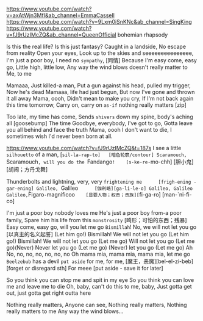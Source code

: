 https://www.youtube.com/watch?v=axAtWjn3MfI&ab_channel=EmmaCassell
https://www.youtube.com/watch?v=9Lxm0iSnKNc&ab_channel=SingKing
https://www.youtube.com/watch?v=fJ9rUzIMcZQ&ab_channel=QueenOfficial
bohemian rhapsody


Is this the real life?
Is this just fantasy?
Caught in a landside,
No escape from reality
Open your eyes,
Look up to the skies and seeeeeeeeeeeeeee,
I'm just a poor boy, I need no `sympathy`,  [同情]
Because I'm easy come, easy go,
Little high, little low,
Any way the wind blows doesn't really matter to
Me, to me

Mamaaa,
Just killed-a man,
Put a gun against his head, pulled my trigger,
Now he's dead
Mamaaa, life had just begun,
But now I've gone and thrown it all away
Mama, oooh,
Didn't mean to make you cry,
If I'm not back again this time tomorrow,
Carry on, carry on `as-if` nothing really matters     [zip]

Too late, my time has come,
Sends `shivers` down my spine, body's aching all     [goosebump]
The time
Goodbye, everybody, I've got to go,
Gotta leave you all behind and face the truth
Mama, oooh
I don't want to die,
I sometimes wish I'd never been born at all.

https://www.youtube.com/watch?v=fJ9rUzIMcZQ&t=187s
I see a little `silhouetto` of a man,                  [`sil-la-rap-to]   [暗色轮廓/contour]
Scaramouch, `Scaramouch`, will you do the `Fandango`!    [s-ke-re-`mo-chh] [胆小鬼] [胡闹；方丹戈舞]

Thunderbolts and lightning, very, very `frightening me      [frigh-ening - gar-ening]
Galileo, `Galileo`       [伽利略][ga-li-le-o]
Galileo, Galileo
Galileo, `Figaro` - `magnificoo`    [显要人物；权贵；贵族][`fi-ga-ro] [man-`ni-fi-co]

I'm just a poor boy nobody loves me
He's just a poor boy from-a poor family,
Spare him his life from this `monstrosity`    [畸形；可怕的东西；残暴]
Easy come, easy go, will you let me go
`Bismillah`! No, we will not let you go     [以真主的名义起誓]
(Let him go!) Bismillah! We will not let you go
(Let him go!) Bismillah! We will not let you go
(Let me go) Will not let you go
(Let me go)(Never) Never let you go
(Let me go) (Never) let you go (Let me go) Ah
No, no, no, no, no, no, no
Oh mama mia, mama mia, mama mia, let me go
`Beelzebub` has a devil `put aside` for me, for me, [魔王，恶魔][bel-el-zi-beb] [forget or disregard sth]
For meee                                            [put aside - save it for later]

So you think you can stop me and spit in my eye
So you think you can love me and leave me to die
Oh, baby, can't do this to me, baby,
Just gotta get out, just gotta get right outta here

Nothing really matters, Anyone can see,
Nothing really matters,
Nothing really matters to me
Any way the wind blows...